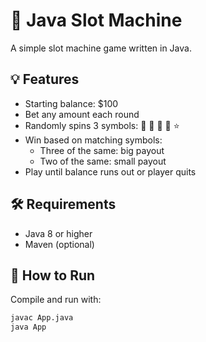 
# 🎰 Java Slot Machine

A simple slot machine game written in Java.

## 💡 Features

- Starting balance: $100
- Bet any amount each round
- Randomly spins 3 symbols: 🍒 🍉 🍋 🔔 ⭐
- Win based on matching symbols:
  - Three of the same: big payout
  - Two of the same: small payout
- Play until balance runs out or player quits

## 🛠️ Requirements

- Java 8 or higher
- Maven (optional)

## 🚀 How to Run

Compile and run with:

```bash
javac App.java
java App
